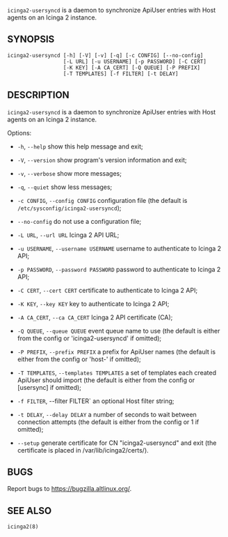 `icinga2-usersyncd` is a daemon to synchronize ApiUser entries with
Host agents on an Icinga 2 instance.

SYNOPSIS
--------

```
icinga2-usersyncd [-h] [-V] [-v] [-q] [-c CONFIG] [--no-config]
                  [-L URL] [-u USERNAME] [-p PASSWORD] [-C CERT]
                  [-K KEY] [-A CA_CERT] [-Q QUEUE] [-P PREFIX]
                  [-T TEMPLATES] [-f FILTER] [-t DELAY]
```

DESCRIPTION
-----------

`icinga2-usersyncd` is a daemon to synchronize ApiUser  entries  with
Host agents on an Icinga 2 instance.

Options:

  * `-h`, `--help` show this help message and exit;

  * `-V`, `--version` show program's version information and exit;

  * `-v`, `--verbose` show more messages;

  * `-q`, `--quiet` show less messages;

  * `-c CONFIG`, `--config CONFIG` configuration file (the default is
    `/etc/sysconfig/icinga2-usersyncd`);

  * `--no-config` do not use a configuration file;

  * `-L URL`, `--url URL` Icinga 2 API URL;

  * `-u USERNAME`, `--username USERNAME` username to authenticate to
    Icinga 2 API;

  * `-p PASSWORD`, `--password PASSWORD` password to authenticate
    to Icinga 2 API;

  * `-C CERT`, `--cert CERT` certificate to authenticate to
    Icinga 2 API;

  * `-K KEY`, `--key KEY` key to authenticate to Icinga 2 API;

  * `-A CA_CERT`, `--ca CA_CERT` Icinga 2 API certificate (CA);

  * `-Q QUEUE`, `--queue QUEUE` event queue name to use (the default
    is either from the config or 'icinga2-usersyncd' if omitted);

* `-P PREFIX`, `--prefix PREFIX` a  prefix  for ApiUser names
    (the default is either from the config or 'host-' if omitted);

* `-T TEMPLATES`, `--templates TEMPLATES` a set of templates each
    created ApiUser should import (the default is either from the
    config or [usersync] if omitted);

* `-f FILTER`, --filter FILTER` an optional Host filter string;

* `-t DELAY`, `--delay DELAY` a number of seconds to wait between
    connection attempts (the default is either from the config or 1
    if omitted);

* `--setup` generate certificate for CN "icinga2-usersyncd" and exit
  (the certificate is placed in /var/lib/icinga2/certs/).

BUGS
----

Report bugs to https://bugzilla.altlinux.org/.

SEE ALSO
--------

`icinga2(8)`
